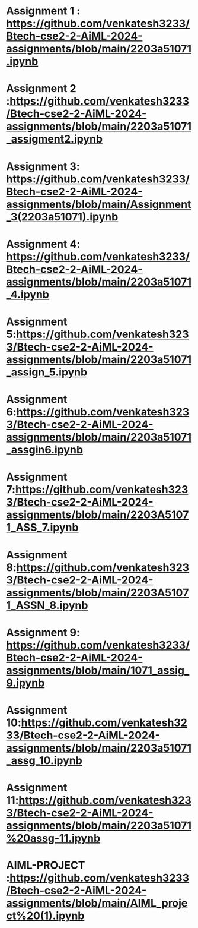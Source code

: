 # Assignment 1 : https://github.com/venkatesh3233/Btech-cse2-2-AiML-2024-assignments/blob/main/2203a51071.ipynb
# Assignment 2 :https://github.com/venkatesh3233/Btech-cse2-2-AiML-2024-assignments/blob/main/2203a51071_assigment2.ipynb
# Assignment 3: https://github.com/venkatesh3233/Btech-cse2-2-AiML-2024-assignments/blob/main/Assignment_3(2203a51071).ipynb
# Assignment 4: https://github.com/venkatesh3233/Btech-cse2-2-AiML-2024-assignments/blob/main/2203a51071_4.ipynb
# Assignment 5:https://github.com/venkatesh3233/Btech-cse2-2-AiML-2024-assignments/blob/main/2203a51071_assign_5.ipynb
# Assignment 6:https://github.com/venkatesh3233/Btech-cse2-2-AiML-2024-assignments/blob/main/2203a51071_assgin6.ipynb
# Assignment 7:https://github.com/venkatesh3233/Btech-cse2-2-AiML-2024-assignments/blob/main/2203A51071_ASS_7.ipynb
# Assignment 8:https://github.com/venkatesh3233/Btech-cse2-2-AiML-2024-assignments/blob/main/2203A51071_ASSN_8.ipynb
# Assignment 9: https://github.com/venkatesh3233/Btech-cse2-2-AiML-2024-assignments/blob/main/1071_assig_9.ipynb
# Assignment 10:https://github.com/venkatesh3233/Btech-cse2-2-AiML-2024-assignments/blob/main/2203a51071_assg_10.ipynb
# Assignment 11:https://github.com/venkatesh3233/Btech-cse2-2-AiML-2024-assignments/blob/main/2203a51071%20assg-11.ipynb
# AIML-PROJECT :https://github.com/venkatesh3233/Btech-cse2-2-AiML-2024-assignments/blob/main/AIML_project%20(1).ipynb

